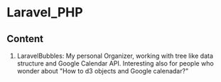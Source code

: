 # Laravel_PHP

## Content
1. LaravelBubbles: My personal Organizer, working with tree like data structure and Google Calendar API. Interesting also for people who wonder about "How to d3 objects and Google calenadar?"

